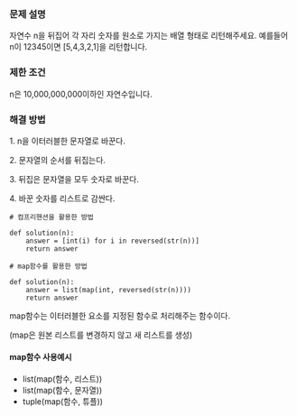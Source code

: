 ### 문제 설명

자연수 n을 뒤집어 각 자리 숫자를 원소로 가지는 배열 형태로 리턴해주세요. 예를들어 n이 12345이면 \[5,4,3,2,1\]을 리턴합니다.

### 제한 조건

n은 10,000,000,000이하인 자연수입니다.

### 해결 방법

1\. n을 이터러블한 문자열로 바꾼다.

2\. 문자열의 순서를 뒤집는다.

3\. 뒤집은 문자열을 모두 숫자로 바꾼다.

4\. 바꾼 숫자를 리스트로 감싼다.

```
# 컴프리핸션을 활용한 방법

def solution(n):
    answer = [int(i) for i in reversed(str(n))]
    return answer
```

```
# map함수를 활용한 방법

def solution(n):
    answer = list(map(int, reversed(str(n))))
    return answer
```

map함수는 이터러블한 요소를 지정된 함수로 처리해주는 함수이다.

(map은 원본 리스트를 변경하지 않고 새 리스트를 생성)

#### map함수 사용예시

-   list(map(함수, 리스트))
-   list(map(함수, 문자열))
-   tuple(map(함수, 튜플))